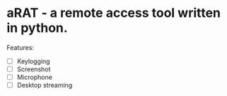 # aRAT - a remote access tool written in python.

Features:
- [ ] Keylogging
- [ ] Screenshot
- [ ] Microphone
- [ ] Desktop streaming
